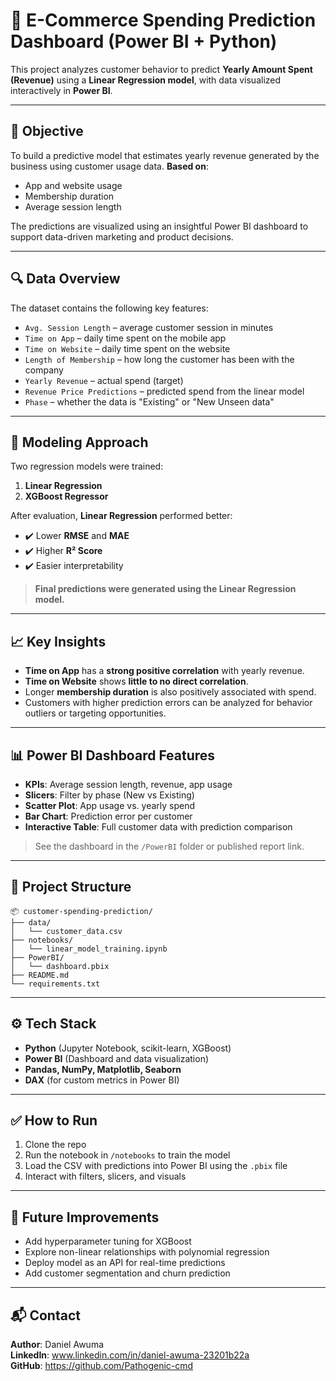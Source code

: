 
# 🧠 E-Commerce Spending Prediction Dashboard (Power BI + Python)

This project analyzes customer behavior to predict **Yearly Amount Spent (Revenue)** using a **Linear Regression model**, with data visualized interactively in **Power BI**.

---

## 📌 Objective

To build a predictive model that estimates yearly revenue generated by the business using customer usage data. 
**Based on**:
- App and website usage
- Membership duration
- Average session length

The predictions are visualized using an insightful Power BI dashboard to support data-driven marketing and product decisions.

---

## 🔍 Data Overview

The dataset contains the following key features:
- `Avg. Session Length` – average customer session in minutes
- `Time on App` – daily time spent on the mobile app
- `Time on Website` – daily time spent on the website
- `Length of Membership` – how long the customer has been with the company
- `Yearly Revenue` – actual spend (target)
- `Revenue Price Predictions` – predicted spend from the linear model
- `Phase` – whether the data is "Existing" or "New Unseen data"

---

## 🧪 Modeling Approach

Two regression models were trained:
1. **Linear Regression**
2. **XGBoost Regressor**

After evaluation, **Linear Regression** performed better:
- ✔️ Lower **RMSE** and **MAE**
- ✔️ Higher **R² Score**
- ✔️ Easier interpretability

> **Final predictions were generated using the Linear Regression model.**

---

## 📈 Key Insights

- **Time on App** has a **strong positive correlation** with yearly revenue.
- **Time on Website** shows **little to no direct correlation**.
- Longer **membership duration** is also positively associated with spend.
- Customers with higher prediction errors can be analyzed for behavior outliers or targeting opportunities.

---

## 📊 Power BI Dashboard Features

- **KPIs**: Average session length, revenue, app usage
- **Slicers**: Filter by phase (New vs Existing)
- **Scatter Plot**: App usage vs. yearly spend
- **Bar Chart**: Prediction error per customer
- **Interactive Table**: Full customer data with prediction comparison

> See the dashboard in the `/PowerBI` folder or published report link.

---

## 📁 Project Structure

```
📦 customer-spending-prediction/
├── data/
│   └── customer_data.csv
├── notebooks/
│   └── linear_model_training.ipynb
├── PowerBI/
│   └── dashboard.pbix
├── README.md
└── requirements.txt
```

---

## ⚙️ Tech Stack

- **Python** (Jupyter Notebook, scikit-learn, XGBoost)
- **Power BI** (Dashboard and data visualization)
- **Pandas, NumPy, Matplotlib, Seaborn**
- **DAX** (for custom metrics in Power BI)

---

## ✅ How to Run

1. Clone the repo
2. Run the notebook in `/notebooks` to train the model
3. Load the CSV with predictions into Power BI using the `.pbix` file
4. Interact with filters, slicers, and visuals

---

## 📌 Future Improvements

- Add hyperparameter tuning for XGBoost
- Explore non-linear relationships with polynomial regression
- Deploy model as an API for real-time predictions
- Add customer segmentation and churn prediction

---

## 📬 Contact

**Author**: Daniel Awuma  
**LinkedIn**: www.linkedin.com/in/daniel-awuma-23201b22a  
**GitHub**: https://github.com/Pathogenic-cmd 
